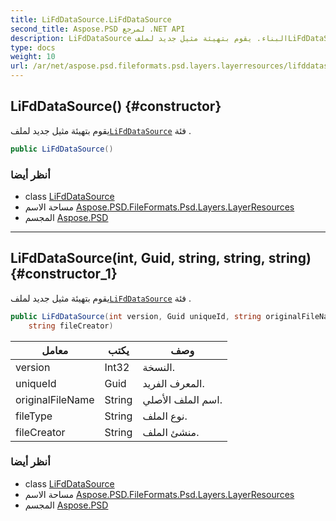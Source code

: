 ```yaml
---
title: LiFdDataSource.LiFdDataSource
second_title: Aspose.PSD لمرجع .NET API
description: LiFdDataSource البناء. يقوم بتهيئة مثيل جديد لملفLiFdDataSource فئة .
type: docs
weight: 10
url: /ar/net/aspose.psd.fileformats.psd.layers.layerresources/lifddatasource/lifddatasource/
---
```

## LiFdDataSource() {#constructor}

يقوم بتهيئة مثيل جديد لملف[`LiFdDataSource`](../) فئة .

```csharp
public LiFdDataSource()
```

### أنظر أيضا

* class [LiFdDataSource](../)
* مساحة الاسم [Aspose.PSD.FileFormats.Psd.Layers.LayerResources](../../lifddatasource/)
* المجسم [Aspose.PSD](../../../)

---

## LiFdDataSource(int, Guid, string, string, string) {#constructor_1}

يقوم بتهيئة مثيل جديد لملف[`LiFdDataSource`](../) فئة .

```csharp
public LiFdDataSource(int version, Guid uniqueId, string originalFileName, string fileType, 
    string fileCreator)
```

| معامل | يكتب | وصف |
| --- | --- | --- |
| version | Int32 | النسخة. |
| uniqueId | Guid | المعرف الفريد. |
| originalFileName | String | اسم الملف الأصلي. |
| fileType | String | نوع الملف. |
| fileCreator | String | منشئ الملف. |

### أنظر أيضا

* class [LiFdDataSource](../)
* مساحة الاسم [Aspose.PSD.FileFormats.Psd.Layers.LayerResources](../../lifddatasource/)
* المجسم [Aspose.PSD](../../../)


